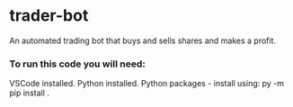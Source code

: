 # trader-bot
An automated trading bot that buys and sells shares and makes a profit. 

### To run this code you will need: 
VSCode installed. 
Python installed. 
Python packages - install using: py -m pip install <SomePackage>. 